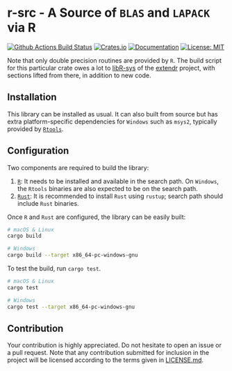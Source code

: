 # r-src - A Source of `BLAS` and `LAPACK` via R

[![Github Actions Build Status](https://github.com/blas-lapack-rs/r-src/workflows/Tests/badge.svg)](https://github.com/blas-lapack-rs/r-src/actions)
[![Crates.io](https://img.shields.io/crates/v/r-src.svg)](https://crates.io/crates/r_src)
[![Documentation](https://docs.rs/extendr-api/badge.svg)](https://docs.rs/r_src)
[![License: MIT](https://img.shields.io/badge/License-MIT-yellow.svg)](https://opensource.org/licenses/MIT)

Note that only double precision routines are provided by `R`. The build
script for this particular crate owes a lot to
[libR-sys](https://github.com/extendr/libR-sys) of the
[extendr](https://github.com/extendr) project, with sections lifted
from there, in addition to new code.

## Installation

This library can be installed as usual. It can also built from source
but has extra platform-specific dependencies for `Windows` such as
`msys2`, typically provided by
[`Rtools`](https://cran.r-project.org/bin/windows/Rtools/).

## Configuration

Two components are required to build the library:

1. [`R`](https://cran.r-project.org/): It needs to be installed and
   available in the search path. On `Windows`, the `Rtools` binaries
   are also expected to be on the search path.
2. [`Rust`](https://www.rust-lang.org/learn/get-started): It is
   recommended to install `Rust` using `rustup`; search path should
   include `Rust` binaries.

Once `R` and `Rust` are configured, the library can be easily built:

```bash
# macOS & Linux
cargo build

# Windows
cargo build --target x86_64-pc-windows-gnu
```

To test the build, run `cargo test`.

```bash
# macOS & Linux
cargo test

# Windows
cargo test --target x86_64-pc-windows-gnu
```

## Contribution

Your contribution is highly appreciated. Do not hesitate to open an issue or a
pull request. Note that any contribution submitted for inclusion in the project
will be licensed according to the terms given in [LICENSE.md](LICENSE.md).

[architecture]: https://blas-lapack-rs.github.io/architecture
[blas]: https://en.wikipedia.org/wiki/BLAS
[lapack]: https://en.wikipedia.org/wiki/LAPACK

[build-img]: https://travis-ci.org/blas-lapack-rs/r-src.svg?branch=master
[build-url]: https://travis-ci.org/blas-lapack-rs/r-src
[documentation-img]: https://docs.rs/r_src/badge.svg
[documentation-url]: https://docs.rs/r_src
[package-img]: https://img.shields.io/crates/v/r_src.svg
[package-url]: https://crates.io/crates/r_src


